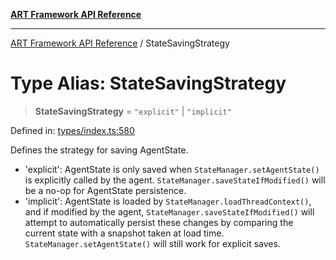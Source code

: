 [**ART Framework API Reference**](../README.md)

***

[ART Framework API Reference](../README.md) / StateSavingStrategy

# Type Alias: StateSavingStrategy

> **StateSavingStrategy** = `"explicit"` \| `"implicit"`

Defined in: [types/index.ts:580](https://github.com/hashangit/ART/blob/9aeffde50e4be3211a0a8aa9df0277bb227606b0/src/types/index.ts#L580)

Defines the strategy for saving AgentState.
- 'explicit': AgentState is only saved when `StateManager.setAgentState()` is explicitly called by the agent.
              `StateManager.saveStateIfModified()` will be a no-op for AgentState persistence.
- 'implicit': AgentState is loaded by `StateManager.loadThreadContext()`, and if modified by the agent,
              `StateManager.saveStateIfModified()` will attempt to automatically persist these changes
              by comparing the current state with a snapshot taken at load time.
              `StateManager.setAgentState()` will still work for explicit saves.
